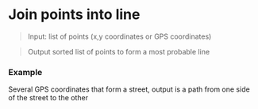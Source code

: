 # Join points into line

> Input: list of points (x,y coordinates or GPS coordinates)

> Output sorted list of points to form a most probable line

### Example

Several GPS coordinates that form a street, output is a path from one side of the street to the other